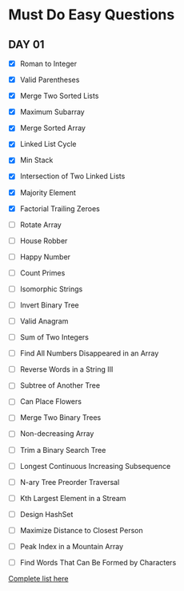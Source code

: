 # Must Do Easy Questions


## DAY 01

- [x] Roman to Integer
- [x] Valid Parentheses
- [x] Merge Two Sorted Lists
- [x] Maximum Subarray
- [x] Merge Sorted Array
- [x] Linked List Cycle
- [x] Min Stack
- [x] Intersection of Two Linked Lists
- [x] Majority Element
- [x] Factorial Trailing Zeroes
- [ ] Rotate Array
- [ ] House Robber
- [ ] Happy Number
- [ ] Count Primes
- [ ] Isomorphic Strings
- [ ] Invert Binary Tree
- [ ] Valid Anagram
- [ ] Sum of Two Integers
- [ ] Find All Numbers Disappeared in an Array
- [ ] Reverse Words in a String III
- [ ] Subtree of Another Tree
- [ ] Can Place Flowers
- [ ] Merge Two Binary Trees
- [ ] Non-decreasing Array
- [ ] Trim a Binary Search Tree
- [ ] Longest Continuous Increasing Subsequence
- [ ] N-ary Tree Preorder Traversal
- [ ] Kth Largest Element in a Stream
- [ ] Design HashSet
- [ ] Maximize Distance to Closest Person
- [ ] Peak Index in a Mountain Array
- [ ] Find Words That Can Be Formed by Characters




[Complete list here](https://leetcode.com/list/?selectedList=5jvn3kj6)
